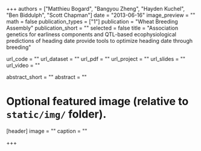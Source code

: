 +++
authors = ["Matthieu Bogard", "Bangyou Zheng", "Hayden Kuchel", "Ben Biddulph", "Scott Chapman"] 
date = "2013-06-16"
image_preview = ""
math = false
publication_types = ["1"]
publication = "Wheat Breeding Assembly"
publication_short = ""
selected = false
title = "Association genetics for earliness components and QTL-based ecophysiological predictions of heading date provide tools to optimize heading date through breeding"

url_code = ""
url_dataset = ""
url_pdf = ""
url_project = ""
url_slides = ""
url_video = ""

abstract_short = ""
abstract = ""


# Optional featured image (relative to `static/img/` folder).
[header]
image = ""
caption = ""

+++
